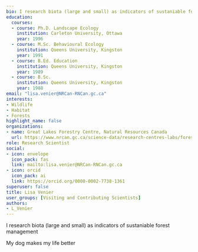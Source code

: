 ```yaml
--- 
bio: I research biota (large and small) as indicators of sustaniable forest management
education:
  courses:
  - course: Ph.D. Landscape Ecology
    institution: Carleton University, Ottawa
    year: 1996
  - course: M.Sc. Behavioural Ecology
    institution: Queens University, Kingston
    year: 1991
  - course: B.Ed. Education
    institution: Queens University, Kingston
    year: 1989
  - course: B.Sc.
    institution: Queens University, Kingston
    year: 1988
email: "lisa.venier@NRCan-RNCan.gc.ca"
interests:
- Wildlife
- Habitat
- Forests
highlight_name: false
organizations:
- name: Great Lakes Forestry Centre, Natural Resources Canada
  url: https://www.nrcan.gc.ca/science-data/research-centres-labs/forestry-research-centres/great-lakes-forestry-centre/13459
role: Research Scientist
social:
- icon: envelope
  icon_pack: fas
  link: mailto:lisa.venier@NRCan-RNCan.gc.ca
- icon: orcid
  icon_pack: ai
  link: https://orcid.org/0000-0002-7738-1361
superuser: false
title: Lisa Venier
user_groups: [Visiting and Contributing Scientists]
authors:
- L_Venier
---
```




I research biota (large and small) as indicators of sustaniable forest management

My dog makes my life better


